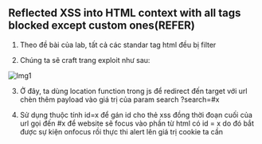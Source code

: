 ## Reflected XSS into HTML context with all tags blocked except custom ones(REFER)

1. Theo đề bài của lab, tất cả các standar tag html đều bị filter 

2. Chúng ta sẽ craft trang exploit như sau:

![Img1](\asset/../img/exploit_page.png)

3. Ở đây, ta dùng location function trong js để redirect đến target với url chèn thêm payload vào giá trị của param search 
?search=<xss onfocus=alert(document.cookie) id=x tabindex=1>#x

4. Sử dụng thuộc tính id=x để gán id cho thẻ xss đồng thời đoạn cuối của url gọi đến #x để website sẽ focus vào phần từ html có id = x do đó bắt được sự kiện onfocus rồi thực thi alert lên giá trị cookie ta cần